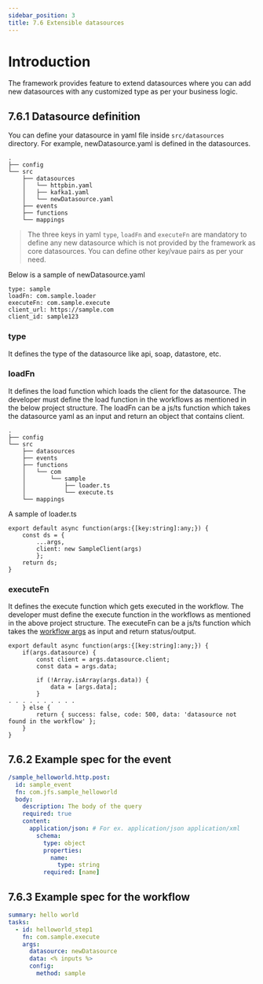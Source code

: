 ```yaml
---
sidebar_position: 3
title: 7.6 Extensible datasources
---
```


# Introduction

The framework provides feature to extend datasources where you can add new datasources with any customized type as per your business logic.

## 7.6.1 Datasource definition
You can define your datasource in yaml file inside `src/datasources` directory. For example, newDatasource.yaml is defined in the datasources.
```
.
├── config
└── src
    ├── datasources
    │   └── httpbin.yaml
    │   ├── kafka1.yaml
    │   └── newDatasource.yaml
    ├── events
    ├── functions
    └── mappings
```

> The three keys in yaml `type`, `loadFn` and `executeFn` are mandatory to define any new datasource which is not provided by the framework as core datasources. You can define other key/vaue pairs as per your need.

Below is a sample of newDatasource.yaml
```
type: sample
loadFn: com.sample.loader
executeFn: com.sample.execute
client_url: https://sample.com
client_id: sample123
```

### type
It defines the type of the datasource like api, soap, datastore, etc.

### loadFn
It defines the load function which loads the client for the datasource. The developer must define the load function in the workflows as mentioned in the below project structure. The loadFn can be a js/ts function which takes the datasource yaml as an input and return an object that contains client.

```
.
├── config
└── src
    ├── datasources
    ├── events
    ├── functions
    │   └── com
    │       └── sample
    │           ├── loader.ts
    │           └── execute.ts
    └── mappings
```

A sample of loader.ts
```
export default async function(args:{[key:string]:any;}) {
    const ds = {
        ...args,
        client: new SampleClient(args)
        };
    return ds;    
}
```

### executeFn
It defines the execute function which gets executed in the workflow. The developer must define the execute function in the workflows as mentioned in the above project structure. The executeFn can be a js/ts function which takes the [workflow args](../workflows.md/#the-tasks-within-workflows) as input and return status/output.

```
export default async function(args:{[key:string]:any;}) {
    if(args.datasource) {
        const client = args.datasource.client;
        const data = args.data;

        if (!Array.isArray(args.data)) {
            data = [args.data];
        }
. . . . . . . . . .    
    } else {
        return { success: false, code: 500, data: 'datasource not found in the workflow' };
    }
}
```

## 7.6.2 Example spec for the event
``` yaml
/sample_helloworld.http.post:
  id: sample_event
  fn: com.jfs.sample_helloworld
  body: 
    description: The body of the query
    required: true
    content:
      application/json: # For ex. application/json application/xml
        schema: 
          type: object
          properties:
            name: 
              type: string
          required: [name]
```

## 7.6.3 Example spec for the workflow
``` yaml
summary: hello world
tasks:
  - id: helloworld_step1
    fn: com.sample.execute
    args:
      datasource: newDatasource
      data: <% inputs %>
      config:
        method: sample
```
